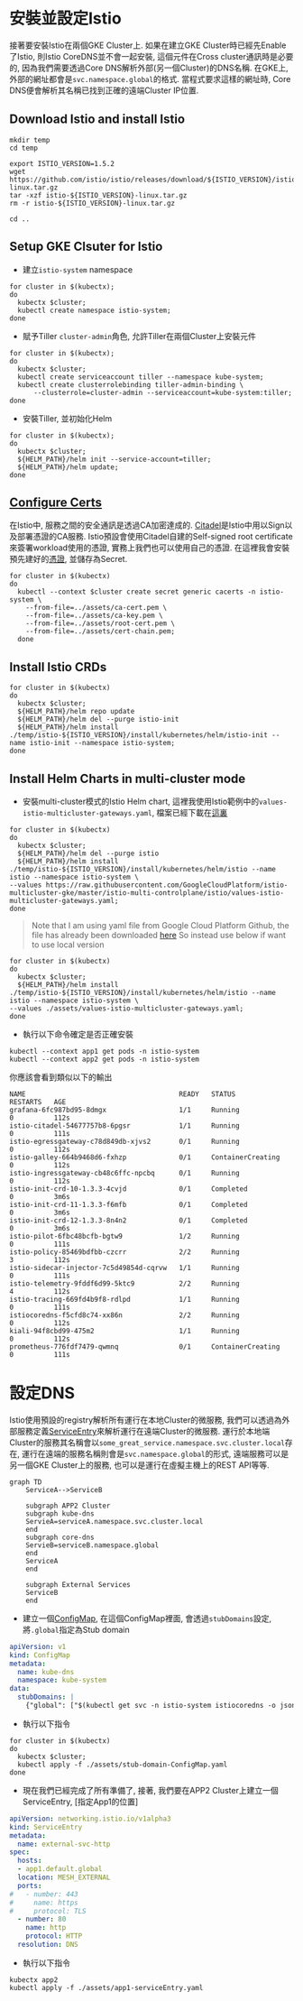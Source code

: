 安裝並設定Istio
========

接著要安裝Istio在兩個GKE Cluster上. 如果在建立GKE Cluster時已經先Enable了Istio, 則Istio CoreDNS並不會一起安裝, 這個元件在Cross cluster通訊時是必要的, 因為我們需要透過Core DNS解析外部(另一個Cluster)的DNS名稱.
在GKE上, 外部的網址都會是`svc.namespace.global`的格式. 當程式要求這樣的網址時, Core DNS便會解析其名稱已找到正確的遠端Cluster IP位置.

## Download Istio and install Istio

```shell
mkdir temp
cd temp

export ISTIO_VERSION=1.5.2
wget https://github.com/istio/istio/releases/download/${ISTIO_VERSION}/istio-${ISTIO_VERSION}-linux.tar.gz
tar -xzf istio-${ISTIO_VERSION}-linux.tar.gz
rm -r istio-${ISTIO_VERSION}-linux.tar.gz

cd ..
```

## Setup GKE Clsuter for Istio

-   建立`istio-system` namespace

```shell
for cluster in $(kubectx);
do
  kubectx $cluster;
  kubectl create namespace istio-system;
done
```

-   賦予Tiller `cluster-admin`角色, 允許Tiller在兩個Cluster上安裝元件

```shell
for cluster in $(kubectx);
do
  kubectx $cluster;
  kubectl create serviceaccount tiller --namespace kube-system;
  kubectl create clusterrolebinding tiller-admin-binding \
      --clusterrole=cluster-admin --serviceaccount=kube-system:tiller;
done
```

-   安裝Tiller, 並初始化Helm


```shell
for cluster in $(kubectx);
do
  kubectx $cluster;
  ${HELM_PATH}/helm init --service-account=tiller;
  ${HELM_PATH}/helm update;
done
```


## [Configure Certs](https://cloud.google.com/solutions/building-a-multi-cluster-service-mesh-on-gke-using-replicated-control-plane-architecture#configuring_certificates_on_both_clusters)

在Istio中, 服務之間的安全通訊是透過CA加密達成的. [Citadel](https://istio.io/docs/concepts/security/)是Istio中用以Sign以及部署憑證的CA服務.
Istio預設會使用Citadel自建的Self-signed root certificate來簽署workload使用的憑證, 實務上我們也可以使用自己的憑證.
在這裡我會安裝預先建好的[憑證](../assets), 並儲存為Secret.

```shell
for cluster in $(kubectx)
do
  kubectl --context $cluster create secret generic cacerts -n istio-system \
    --from-file=../assets/ca-cert.pem \
    --from-file=../assets/ca-key.pem \
    --from-file=../assets/root-cert.pem \
    --from-file=../assets/cert-chain.pem;
  done
```
## Install Istio CRDs

```shell
for cluster in $(kubectx)
do
  kubectx $cluster;
  ${HELM_PATH}/helm repo update
  ${HELM_PATH}/helm del --purge istio-init
  ${HELM_PATH}/helm install ./temp/istio-${ISTIO_VERSION}/install/kubernetes/helm/istio-init --name istio-init --namespace istio-system;
done
```

## Install Helm Charts in multi-cluster mode

-   安裝multi-cluster模式的Istio Helm chart, 這裡我使用Istio範例中的`values-istio-multicluster-gateways.yaml`, 檔案已經下載在[這裏](...assets/values-istio-multicluster-gateways.yaml)


```shell
for cluster in $(kubectx)
do
  kubectx $cluster;
  ${HELM_PATH}/helm del --purge istio
  ${HELM_PATH}/helm install ./temp/istio-${ISTIO_VERSION}/install/kubernetes/helm/istio --name istio --namespace istio-system \
--values https://raw.githubusercontent.com/GoogleCloudPlatform/istio-multicluster-gke/master/istio-multi-controlplane/istio/values-istio-multicluster-gateways.yaml;
done
```

>Note that I am using yaml file from Google Cloud Platform Github, the file has already been downloaded [here](./values-istio-multicluster-gateways.yaml)
>So instead use below if want to use local version

```shell
for cluster in $(kubectx)
do
  kubectx $cluster;
  ${HELM_PATH}/helm install ./temp/istio-${ISTIO_VERSION}/install/kubernetes/helm/istio --name istio --namespace istio-system \
--values ./assets/values-istio-multicluster-gateways.yaml;
done
```

-   執行以下命令確定是否正確安裝

```shell
kubectl --context app1 get pods -n istio-system
kubectl --context app2 get pods -n istio-system
```

你應該會看到類似以下的輸出
```
NAME                                      READY   STATUS              RESTARTS   AGE
grafana-6fc987bd95-8dmgx                  1/1     Running             0          112s
istio-citadel-54677757b8-6pgsr            1/1     Running             0          111s
istio-egressgateway-c78d849db-xjvs2       0/1     Running             0          112s
istio-galley-664b9468d6-fxhzp             0/1     ContainerCreating   0          112s
istio-ingressgateway-cb48c6ffc-npcbq      0/1     Running             0          112s
istio-init-crd-10-1.3.3-4cvjd             0/1     Completed           0          3m6s
istio-init-crd-11-1.3.3-f6mfb             0/1     Completed           0          3m6s
istio-init-crd-12-1.3.3-8n4n2             0/1     Completed           0          3m6s
istio-pilot-6fbc48bcfb-bgtw9              1/2     Running             0          111s
istio-policy-85469bdfbb-czcrr             2/2     Running             3          112s
istio-sidecar-injector-7c5d49854d-cqrvw   1/1     Running             0          111s
istio-telemetry-9fddf6d99-5ktc9           2/2     Running             4          112s
istio-tracing-669fd4b9f8-rdlpd            1/1     Running             0          111s
istiocoredns-f5cfd8c74-xx86n              2/2     Running             0          112s
kiali-94f8cbd99-475m2                     1/1     Running             0          112s
prometheus-776fdf7479-qwmnq               0/1     ContainerCreating   0          111s
```

設定DNS
======

Istio使用預設的registry解析所有運行在本地Cluster的微服務, 我們可以透過為外部服務定義[ServiceEntry](https://istio.io/docs/reference/config/networking/service-entry/)來解析運行在遠端Cluster的微服務.
運行於本地端Cluster的服務其名稱會以`some_great_service.namespace.svc.cluster.local`存在, 運行在遠端的服務名稱則會是`svc.namespace.global`的形式, 遠端服務可以是另一個GKE Cluster上的服務, 也可以是運行在虛擬主機上的REST API等等.


```mermaid
graph TD
    ServiceA-->ServiceB

    subgraph APP2 Cluster
    subgraph kube-dns
    ServieA=serviceA.namespace.svc.cluster.local
    end
    subgraph core-dns
    ServieB=serviceB.namespace.global
    end
    ServiceA
    end

    subgraph External Services
    ServiceB
    end
```

- 建立一個[ConfigMap](../assets/stub-domain-ConfigMap.yaml), 在這個ConfigMap裡面, 會透過`stubDomains`設定, 將`.global`指定為Stub domain

```yaml
apiVersion: v1
kind: ConfigMap
metadata:
  name: kube-dns
  namespace: kube-system
data:
  stubDomains: |
    {"global": ["$(kubectl get svc -n istio-system istiocoredns -o jsonpath={.spec.clusterIP})"]}
```

- 執行以下指令
```shell
for cluster in $(kubectx)
do
  kubectx $cluster;
  kubectl apply -f ./assets/stub-domain-ConfigMap.yaml
done
```
- 現在我們已經完成了所有準備了, 接著, 我們要在APP2 Cluster上建立一個ServiceEntry, [指定App1的位置]

```yaml
apiVersion: networking.istio.io/v1alpha3
kind: ServiceEntry
metadata:
  name: external-svc-http
spec:
  hosts:
  - app1.default.global
  location: MESH_EXTERNAL
  ports:
#   - number: 443
#     name: https
#     protocol: TLS
  - number: 80
    name: http
    protocol: HTTP
  resolution: DNS
```

- 執行以下指令

```shell
kubectx app2
kubectl apply -f ./assets/app1-serviceEntry.yaml
```